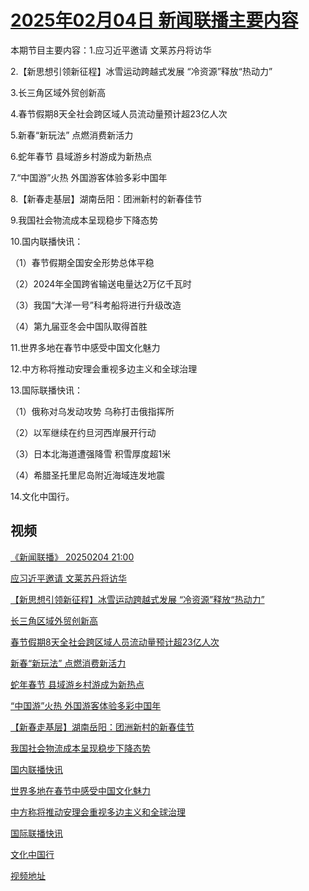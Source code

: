 # [2025年02月04日 新闻联播主要内容](https://tv.cctv.com/lm/xwlb/day/20250204.shtml)

本期节目主要内容：1.应习近平邀请 文莱苏丹将访华

2.【新思想引领新征程】冰雪运动跨越式发展 “冷资源”释放“热动力”

3.长三角区域外贸创新高

4.春节假期8天全社会跨区域人员流动量预计超23亿人次

5.新春“新玩法” 点燃消费新活力

6.蛇年春节 县域游乡村游成为新热点

7.“中国游”火热 外国游客体验多彩中国年

8.【新春走基层】湖南岳阳：团洲新村的新春佳节

9.我国社会物流成本呈现稳步下降态势

10.国内联播快讯：

（1）春节假期全国安全形势总体平稳

（2）2024年全国跨省输送电量达2万亿千瓦时

（3）我国“大洋一号”科考船将进行升级改造

（4）第九届亚冬会中国队取得首胜

11.世界多地在春节中感受中国文化魅力

12.中方称将推动安理会重视多边主义和全球治理

13.国际联播快讯：

（1）俄称对乌发动攻势 乌称打击俄指挥所

（2）以军继续在约旦河西岸展开行动

（3）日本北海道遭强降雪 积雪厚度超1米

（4）希腊圣托里尼岛附近海域连发地震

14.文化中国行。

## 视频

[《新闻联播》 20250204 21:00](https://tv.cctv.com/2025/02/04/VIDEWI8c7TgjSHywAqIqHcFP250204.shtml)

[应习近平邀请 文莱苏丹将访华](https://tv.cctv.com/2025/02/04/VIDEeJrDJAwv7pNCVVH16LdU250204.shtml)

[【新思想引领新征程】冰雪运动跨越式发展 “冷资源”释放“热动力”](https://tv.cctv.com/2025/02/04/VIDEyQZI6iqxRDG1V2kZfLvv250204.shtml)

[长三角区域外贸创新高](https://tv.cctv.com/2025/02/04/VIDE00Fb8tZtX37PFOkBV9Rf250204.shtml)

[春节假期8天全社会跨区域人员流动量预计超23亿人次](https://tv.cctv.com/2025/02/04/VIDEZjbT2lT51zHeU2kVqivJ250204.shtml)

[新春“新玩法” 点燃消费新活力](https://tv.cctv.com/2025/02/04/VIDE3oCiRpu4NYy0ZwHDlDGh250204.shtml)

[蛇年春节 县域游乡村游成为新热点](https://tv.cctv.com/2025/02/04/VIDEvElLas7MFGTsIBNoIfFk250204.shtml)

[“中国游”火热 外国游客体验多彩中国年](https://tv.cctv.com/2025/02/04/VIDE1nuIJ9NYH1Jq7BeTVz4c250204.shtml)

[【新春走基层】湖南岳阳：团洲新村的新春佳节](https://tv.cctv.com/2025/02/04/VIDERKwsKmByoNZP2EYTQy1C250204.shtml)

[我国社会物流成本呈现稳步下降态势](https://tv.cctv.com/2025/02/04/VIDE5nAYZ6gAFtT9VLjUP6Qv250204.shtml)

[国内联播快讯](https://tv.cctv.com/2025/02/04/VIDEuj6xMMZco5jIf4uZ8qAb250204.shtml)

[世界多地在春节中感受中国文化魅力](https://tv.cctv.com/2025/02/04/VIDE8OiNdVBqT8l7gznLElYS250204.shtml)

[中方称将推动安理会重视多边主义和全球治理](https://tv.cctv.com/2025/02/04/VIDENQpUYpH5pYRjS5jpmibA250204.shtml)

[国际联播快讯](https://tv.cctv.com/2025/02/04/VIDEcBUVmbNJyYGyFU3Cv6FG250204.shtml)

[文化中国行](https://tv.cctv.com/2025/02/04/VIDEQr0MUbrkG9xsaTAnAC7o250204.shtml)

[视频地址](https://tv.cctv.com/lm/xwlb/day/20250204.shtml) 

